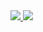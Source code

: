 <a href="https://www.linkedin.com/in/joshblaz/">
   <img src="https://www.freeiconspng.com/minicovers/-more-related-linkedin-vector-icon-vector-logos-linkedin-vector-logo-23.png">
</a>

<a href="https://github.com/jblazzy">
   <img src="http://files.softicons.com/download/social-media-icons/ios-8-style-social-media-icons-by-design-bolts/png/96x96/Github-Icon.png">
</a>

